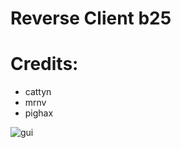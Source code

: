 # Reverse Client b25


# Credits:
* cattyn
* mrnv
* pighax

![gui](https://i.imgur.com/OC3GEM9.png)
